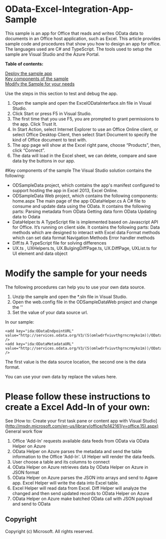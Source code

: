 ﻿# OData-Excel-Integration-App-Sample
This sample is an app for Office that reads and writes OData data to documents in an Office host application, such as Excel. This article provides sample code and procedures that show you how to design an app for office. The languages used are C# and TypeScript. The tools used to setup the sample are Visual Studio and the Azure Portal.

**Table of contents:**

[Deploy the sample app](#DeployTheSampleApp)<BR>
[Key components of the sample](#KeyComponents)<BR>
[Modify the Sample for your needs](#ModifySample)<BR>
 
<a name="DeployTheSampleApp"></a>
Use the steps in this section to test and debug the app.
1.	Open the sample and open the ExcelODataInterface.sln file in Visual Studio.
2.	Click Start or press F5 in Visual Studio.
3.	The first time that you use F5, you are prompted to grant permissions to the app. Click Trust It.
4.	In Start Action, select Internet Explorer to use an Office Online client, or select Office Desktop Client, then select Start Document to specify the kind of Office document to test with.
5.	The app page will show at the Excel right pane, choose “Products”, then, click “Connect”.
6.	The data will load in the Excel sheet, we can delete, compare and save data by the buttons in our app.
 
<a name="KeyComponents"></a>
#Key components of the sample
The Visual Studio solution contains the following:
- ODSampleData project, which contains the app's manifest configured to support hosting the app in Excel 2013, Excel Online.
- ODSampleData Web project, which contains the following components:
   home.aspx   The main page of the app
   ODataHelper.cs   A C# file to consume and update data using the OData. It contains the following parts: 
     Parsing metadata from OData
     Getting data form OData 
     Updating data to Odata 
- DataHelper.ts   A TypeScript file is implemented based on Javascript API for Office. It’s running on client side.  It contains the following parts:
   Data methods which are designed to interact with Excel data
   Format methods which can set data format
   Navigation Methods
   Error handler methods
- Diff.ts  A TypeScript file for solving differences
- UX.ts , UXHelpers.ts, UX.BulgingDiffPage.ts, UX.DiffPage, UXList.ts   for UI element and data object

<a name="ModifySample"></a>
# Modify the sample for your needs
The following procedures can help you to use your own data source.
1.	 Unzip the sample and open the *.sln file in Visual Studio.
2.	 Open the web.config file in the ODSampleDataWeb project and change the '<add key="ida:ODataEndpointURL" value=" " />' 
3.	 Set the value of your data source url.

In our sample: 
 ```
<add key="ida:ODataEndpointURL"  
value="http://services.odata.org/V3/(S(omlwdrfviuvthgrncrmyko1m))/OData/OData.svc/" />
<add key="ida:ODataMetadataURL"     value="http://services.odata.org/V3/(S(omlwdrfviuvthgrncrmyko1m))/OData/OData.svc/$metadata" />
```
 The first value is the data source location, the second one is the data format.
 
You can use your own data by replace the values here.


# Please follow these instructions to create a Excel Add-In of your own:
 
See [How to: Create your first task pane or content app with Visual Studio] (http://msdn.microsoft.com/en-us/library/office/fp142161(v=office.15).aspx)
General work flow
1.	Office 'Add-In' requests available data feeds from OData via OData Helper on Azure
2.	OData Helper on Azure parses the metadata and send the table information to the Office 'Add-In'. UI Helper will render the data feeds.
3.	User choose a table and its columns to connect
4.	OData Helper on Azure retrieves data by OData Helper on Azure in JSON format
5.	OData Helper on Azure parses the JSON into arrays and send to Agave app. Excel Helper will write the data into Excel table.
6.	Excel Helper will read data from Excel. Diff Helper will analyze the changed and then send updated records to OData Helper on Azure
7.	OData Helper on Azure make batched OData call with JSON payload and send to OData

## Copyright ##

Copyright (c) Microsoft. All rights reserved.
